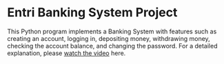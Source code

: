 # Entri Banking System Project

This Python program implements a Banking System with features such as creating an account, logging in, depositing money, withdrawing money, checking the account balance, and changing the password. For a detailed explanation, please <a href="https://drive.google.com/file/d/1SzVS9OsuIIUQ9Ik-HAWg_sVE3y70ji8i/view?usp=sharing">watch the video</a> here.
